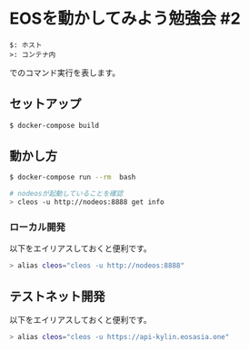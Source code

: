 # EOSを動かしてみよう勉強会 #2

```
$: ホスト
>: コンテナ内
```

でのコマンド実行を表します。

## セットアップ

```bash
$ docker-compose build
```

## 動かし方

```bash
$ docker-compose run --rm  bash

# nodeosが起動していることを確認
> cleos -u http://nodeos:8888 get info
```

### ローカル開発

以下をエイリアスしておくと便利です。

```bash
> alias cleos="cleos -u http://nodeos:8888"
```

## テストネット開発

以下をエイリアスしておくと便利です。

```bash
> alias cleos="cleos -u https://api-kylin.eosasia.one"
```
